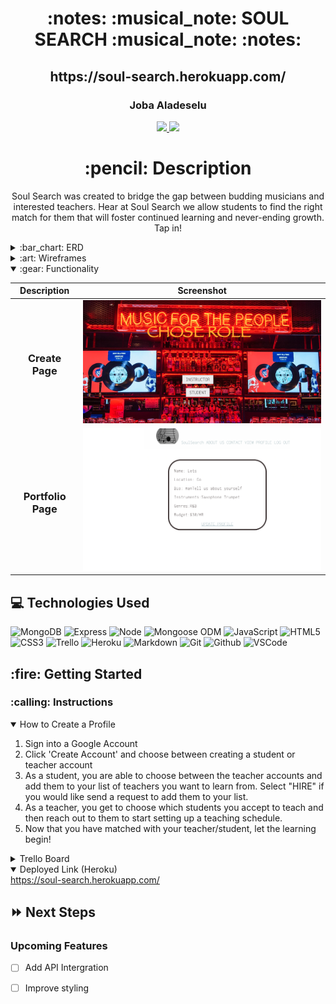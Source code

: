 <div align="center">
<h1>
:notes: :musical_note: SOUL SEARCH :musical_note: :notes:
</h1>

<h2>https://soul-search.herokuapp.com/</h2>

<h3>Joba Aladeselu</h3>

<a href="https://www.linkedin.com/in/joba-a-ja11/">
<img
  src="https://img.shields.io/badge/%40-joba--a--ja11-blue?style=flat&logo=Linkedin&logoColor=white"/>
</a>

 <a href="https://github.com/jobaa11">
<img
  src="https://img.shields.io/badge/-jobaa11-blue?style=flat&logo=github&logoColor=white"/>
</a> 

<h1>:pencil: Description</h1>

<p>Soul Search was created to bridge the gap between budding musicians and interested teachers.
Hear at Soul Search we allow students to find the right match for them that will foster continued learning and never-ending growth. Tap in!
</p>
</div>
  
   <details>
  <summary>:bar_chart: ERD</summary>

  | Description | Screenshot | 
  |:------------:|-----------| 
  | <h3>ERD</h3> | <img src="https://trello.com/1/cards/62d9c78e695f9371c02704bb/attachments/62d9c7a736d3f219475272b3/previews/62d9c7a836d3f21947527314/download/USER_PROFILE_ERD.JPG" width="700"/> |
</details>
  
<details>
  <summary>:art: Wireframes</summary>

  |    Description    | Screenshot | 
  |:-----------------:|-------------| 
  | <h3>Home Page</h3>| <img src="https://trello.com/1/cards/62d9c7d925680b3d42c21b52/attachments/62d9c81663b4e918f03e39e9/previews/62d9c81763b4e918f03e39f9/download/HomePage_(index).JPG" width="700"/> || <h3 align="center">Portfolio Page</h3> | <img src="https://trello.com/c/Xl4P9fK9/11-teacher-user-page-show" width="700" /> |
</details>


<details open>
  <summary>:gear: Functionality</summary>

  |   Description | Screenshot | 
  |:-------------:| -----------|
  | <h3>Create Page</h3> | <img src="https://github.com/jobaa11/SoulSearchin/blob/main/public/images/Create%20Page.png" width="700"/> |
  | <h3 align="center">Portfolio Page</h3> | <img src="https://github.com/jobaa11/SoulSearchin/blob/main/public/images/Portfolio%20Page.png" width="700" /> |
</details>


## :computer: Technologies Used


![MongoDB](https://img.shields.io/badge/-MongoDB-333?style=flat&logo=mongodb)
![Express](https://img.shields.io/badge/-Express-333?style=flat&logo=express)
![Node](https://img.shields.io/badge/-Node.js-333?style=flat&logo=node.js)
![Mongoose ODM](https://img.shields.io/badge/-Mongoose_ODM-333?style=flat&logo=mongodb)
![JavaScript](https://img.shields.io/badge/-JavaScript-333?style=flat&logo=javascript)
![HTML5](https://img.shields.io/badge/-HTML5-333?style=flat&logo=html5)
![CSS3](https://img.shields.io/badge/-CSS-333?style=flat&logo=css3)
![Trello](https://img.shields.io/badge/-Trello-333?style=flat&logo=trello)
![Heroku](https://img.shields.io/badge/-Heroku-333?style=flat&logo=heroku)
![Markdown](https://img.shields.io/badge/-Markdown-333?style=flat&logo=markdown)
![Git](https://img.shields.io/badge/-Git-333?style=flat&logo=git)
![Github](https://img.shields.io/badge/-GitHub-333?style=flat&logo=github)
![VSCode](https://img.shields.io/badge/-VS_Code-333?style=flat&logo=visualstudio)

<h2>:fire: Getting Started</h2>

<h3>:calling: Instructions</h3>
<details open>
  <summary>How to Create a Profile</summary>
  <ol>
  <li>Sign into a Google Account</li>
  <li>Click 'Create Account' and choose between creating a student or teacher account</li>
    <li>
      As a student, you are able to choose between the teacher accounts and add them to your list of teachers you want to learn from. Select "HIRE" if you would like send a request to add them to your list.
    </li>
    <li>As a teacher, you get to choose which students you accept to teach and then reach out to them to start setting up a teaching schedule.</li>
    <li>Now that you have matched with your teacher/student, let the learning begin!</li>
  </ol>
</details>


<details>
  <summary>Trello Board</summary>
  <a href="https://trello.com/b/eoGTofRV/p2"
    >Trello - Soul-Search</a>
</details>

<details open>
  <summary>Deployed Link (Heroku)</summary>
  <a href="https://soul-search.herokuapp.com/"
    >https://soul-search.herokuapp.com/</a
  >
</details>

## :fast_forward: Next Steps

### Upcoming Features

- [ ] Add API Intergration

- [ ] Improve styling

